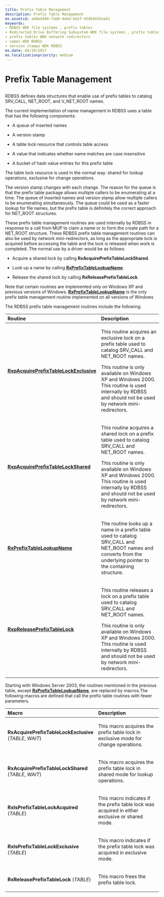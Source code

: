 ```yaml
---
title: Prefix Table Management
description: Prefix Table Management
ms.assetid: a48ed460-fab9-4a6d-bd2f-454b4932ea61
keywords:
- RDBSS WDK file systems , prefix tables
- Redirected Drive Buffering Subsystem WDK file systems , prefix tables
- prefix tables WDK network redirectors
- names WDK RDBSS
- version stamps WDK RDBSS
ms.date: 04/20/2017
ms.localizationpriority: medium
---
```


# Prefix Table Management


## <span id="ddk_prefix_table_management_if"></span><span id="DDK_PREFIX_TABLE_MANAGEMENT_IF"></span>


RDBSS defines data structures that enable use of prefix tables to catalog SRV\_CALL, NET\_ROOT, and V\_NET\_ROOT names.

The current implementation of name management in RDBSS uses a table that has the following components:

-   A queue of inserted names

-   A version stamp

-   A table lock resource that controls table access

-   A value that indicates whether name matches are case insensitive

-   A bucket of hash value entries for this prefix table

The table lock resource is used in the normal way: shared for lookup operations, exclusive for change operations.

The version stamp changes with each change. The reason for the queue is that the prefix table package allows multiple callers to be enumerating at a time. The queue of inserted names and version stamp allow multiple callers to be enumerating simultaneously. The queue could be used as a faster lookup for file names, but the prefix table is definitely the correct approach for NET\_ROOT structures.

These prefix table management routines are used internally by RDBSS in response to a call from MUP to claim a name or to form the create path for a NET\_ROOT structure. These RDBSS prefix table management routines can also be used by network mini-redirectors, as long as the appropriate lock is acquired before accessing the table and the lock is released when work is completed. The normal use by a driver would be as follows:

-   Acquire a shared lock by calling **RxAcquirePrefixTableLockShared**.

-   Look up a name by calling [**RxPrefixTableLookupName**](/windows-hardware/drivers/ddi/prefix/nf-prefix-rxprefixtablelookupname).

-   Release the shared lock by calling **RxReleasePrefixTableLock**.

Note that certain routines are implemented only on Windows XP and previous versions of Windows. [**RxPrefixTableLookupName**](/windows-hardware/drivers/ddi/prefix/nf-prefix-rxprefixtablelookupname) is the only prefix table management routine implemented on all versions of Windows

The RDBSS prefix table management routines include the following:

<table>
<colgroup>
<col width="50%" />
<col width="50%" />
</colgroup>
<thead>
<tr class="header">
<th align="left">Routine</th>
<th align="left">Description</th>
</tr>
</thead>
<tbody>
<tr class="odd">
<td align="left"><p><a href="https://docs.microsoft.com/windows-hardware/drivers/ddi/prefix/nf-prefix-rxpacquireprefixtablelockexclusive" data-raw-source="[&lt;strong&gt;RxpAcquirePrefixTableLockExclusive&lt;/strong&gt;](/windows-hardware/drivers/ddi/prefix/nf-prefix-rxpacquireprefixtablelockexclusive)"><strong>RxpAcquirePrefixTableLockExclusive</strong></a></p></td>
<td align="left"><p>This routine acquires an exclusive lock on a prefix table used to catalog SRV_CALL and NET_ROOT names.</p>
<p>This routine is only available on Windows XP and Windows 2000. This routine is used internally by RDBSS and should not be used by network mini-redirectors.</p></td>
</tr>
<tr class="even">
<td align="left"><p><a href="https://docs.microsoft.com/windows-hardware/drivers/ddi/prefix/nf-prefix-rxpacquireprefixtablelockshared" data-raw-source="[&lt;strong&gt;RxpAcquirePrefixTableLockShared&lt;/strong&gt;](/windows-hardware/drivers/ddi/prefix/nf-prefix-rxpacquireprefixtablelockshared)"><strong>RxpAcquirePrefixTableLockShared</strong></a></p></td>
<td align="left"><p>This routine acquires a shared lock on a prefix table used to catalog SRV_CALL and NET_ROOT names.</p>
<p>This routine is only available on Windows XP and Windows 2000. This routine is used internally by RDBSS and should not be used by network mini-redirectors.</p></td>
</tr>
<tr class="odd">
<td align="left"><p><a href="https://docs.microsoft.com/windows-hardware/drivers/ddi/prefix/nf-prefix-rxprefixtablelookupname" data-raw-source="[&lt;strong&gt;RxPrefixTableLookupName&lt;/strong&gt;](/windows-hardware/drivers/ddi/prefix/nf-prefix-rxprefixtablelookupname)"><strong>RxPrefixTableLookupName</strong></a></p></td>
<td align="left"><p>The routine looks up a name in a prefix table used to catalog SRV_CALL and NET_ROOT names and converts from the underlying pointer to the containing structure.</p></td>
</tr>
<tr class="even">
<td align="left"><p><a href="https://docs.microsoft.com/windows-hardware/drivers/ddi/prefix/nf-prefix-rxpreleaseprefixtablelock" data-raw-source="[&lt;strong&gt;RxpReleasePrefixTableLock&lt;/strong&gt;](/windows-hardware/drivers/ddi/prefix/nf-prefix-rxpreleaseprefixtablelock)"><strong>RxpReleasePrefixTableLock</strong></a></p></td>
<td align="left"><p>This routine releases a lock on a prefix table used to catalog SRV_CALL and NET_ROOT names.</p>
<p>This routine is only available on Windows XP and Windows 2000. This routine is used internally by RDBSS and should not be used by network mini-redirectors.</p></td>
</tr>
</tbody>
</table>

 

Starting with Windows Server 2003, the routines mentioned in the previous table, except [**RxPrefixTableLookupName**](/windows-hardware/drivers/ddi/prefix/nf-prefix-rxprefixtablelookupname), are replaced by macros.The following macros are defined that call the prefix table routines with fewer parameters.

<table>
<colgroup>
<col width="50%" />
<col width="50%" />
</colgroup>
<thead>
<tr class="header">
<th align="left">Macro</th>
<th align="left">Description</th>
</tr>
</thead>
<tbody>
<tr class="odd">
<td align="left"><p><strong>RxAcquirePrefixTableLockExclusive</strong> (<em>TABLE</em>, <em>WAIT</em>)</p></td>
<td align="left"><p>This macro acquires the prefix table lock in exclusive mode for change operations.</p></td>
</tr>
<tr class="even">
<td align="left"><p><strong>RxAcquirePrefixTableLockShared</strong> (<em>TABLE</em>, <em>WAIT</em>)</p></td>
<td align="left"><p>This macro acquires the prefix table lock in shared mode for lookup operations.</p></td>
</tr>
<tr class="odd">
<td align="left"><p><strong>RxIsPrefixTableLockAcquired</strong> (<em>TABLE</em>)</p></td>
<td align="left"><p>This macro indicates if the prefix table lock was acquired in either exclusive or shared mode.</p></td>
</tr>
<tr class="even">
<td align="left"><p><strong>RxIsPrefixTableLockExclusive</strong> (<em>TABLE</em>)</p></td>
<td align="left"><p>This macro indicates if the prefix table lock was acquired in exclusive mode.</p></td>
</tr>
<tr class="odd">
<td align="left"><p><strong>RxReleasePrefixTableLock</strong> (<em>TABLE</em>)</p></td>
<td align="left"><p>This macro frees the prefix table lock.</p></td>
</tr>
</tbody>
</table>

 

 


